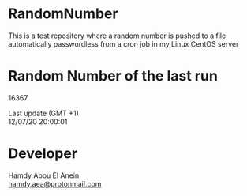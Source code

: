 # RandomNumber    
This is a test repository where a random number is pushed to a file automatically passwordless from a cron job in my Linux CentOS server    
# Random Number of the last run   
16367
      
Last update (GMT +1)    
12/07/20 20:00:01
# Developer    
Hamdy Abou El Anein   
hamdy.aea@protonmail.com
